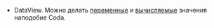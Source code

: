 - DataView. Можно делать [переменные](https://blacksmithgu.github.io/obsidian-dataview/annotation/add-metadata/#inline-fields) и [вычисляемые](https://blacksmithgu.github.io/obsidian-dataview/queries/dql-js-inline/#inline-dql) значения наподобие Coda.